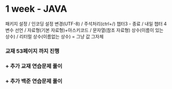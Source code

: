 # 1 week - JAVA
패키지 설정 / 인코딩 설정 변경(UTF-8) / 주석처리(ctrl+/) 
챕터3 - 종료 / 내일 챕터 4
변수 선언 / 자료형(기본 자료형)+아스키코드 / 문자열(참조 자료형)
상수(이름이 있는 상수) / 리터럴 상수(이름없는 상수) = 그냥 값 그자체
### 교재 53페이지 까지 진행
### + 추가 교재 연습문제 풀이
### + 추가 백준 연습문제 풀이
